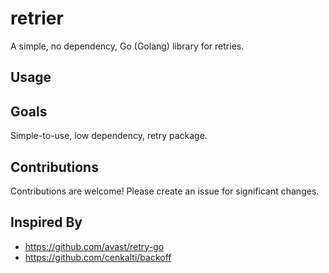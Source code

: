# retrier

A simple, no dependency, Go (Golang) library for retries.

## Usage

## Goals

Simple-to-use, low dependency, retry package.

## Contributions

Contributions are welcome! Please create an issue for significant changes.

## Inspired By

- https://github.com/avast/retry-go
- https://github.com/cenkalti/backoff

